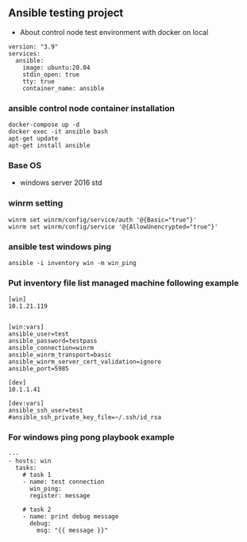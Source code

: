 ## Ansible testing project
- About control node test environment with docker on local
```
version: "3.9"
services:
  ansible:
    image: ubuntu:20.04
    stdin_open: true
    tty: true
    container_name: ansible
```

### ansible control node container installation
```shell=
docker-compose up -d
docker exec -it ansible bash
apt-get update
apt-get install ansible
```
### Base OS
- windows server 2016 std

### winrm setting
```shell=
winrm set winrm/config/service/auth '@{Basic="true"}'
winrm set winrm/config/service '@{AllowUnencrypted="true"}'
```
### ansible test windows ping
```
ansible -i inventory win -m win_ping
```

### Put inventory file list managed machine following example
```
[win]
10.1.21.119


[win:vars]
ansible_user=test
ansible_password=testpass
ansible_connection=winrm
ansible_winrm_transport=basic
ansible_winrm_server_cert_validation=ignore
ansible_port=5985

[dev]
10.1.1.41

[dev:vars]
ansible_ssh_user=test
#ansible_ssh_private_key_file=~/.ssh/id_rsa
```

### For windows ping pong playbook example
```yaml=
---
- hosts: win
  tasks:
    # task 1
    - name: test connection
      win_ping:
      register: message

    # task 2
    - name: print debug message
      debug:
        msg: "{{ message }}"
```